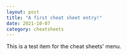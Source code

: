 ```yaml
---
layout: post
title: "A first cheat sheet entry!"
date: 2021-10-07
category: cheatsheets
---
```


This is a test item for the cheat sheets' menu.
